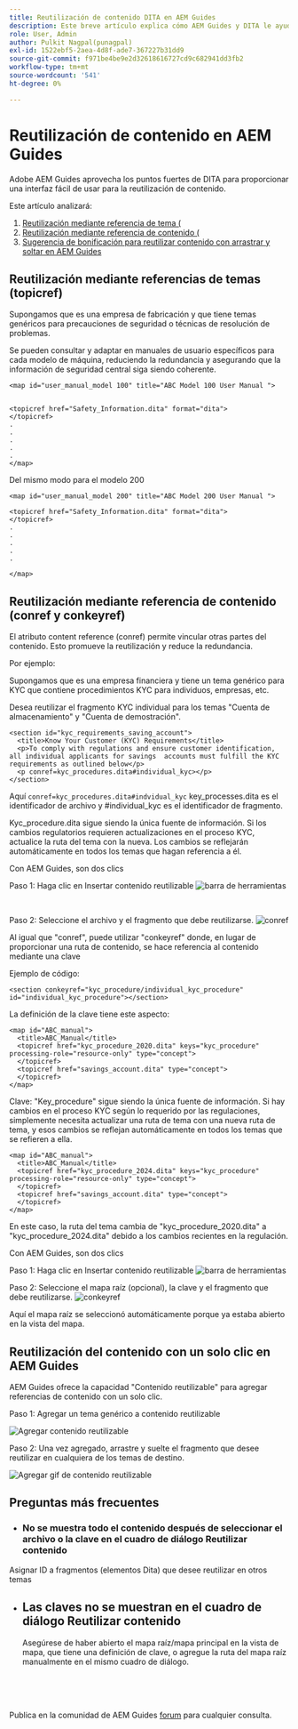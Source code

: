 ```yaml
---
title: Reutilización de contenido DITA en AEM Guides
description: Este breve artículo explica cómo AEM Guides y DITA le ayudan a ahorrar tiempo y esfuerzo al utilizar la reutilización de contenido
role: User, Admin
author: Pulkit Nagpal(punagpal)
exl-id: 1522ebf5-2aea-4d8f-ade7-367227b31dd9
source-git-commit: f971be4be9e2d32618616727cd9c682941dd3fb2
workflow-type: tm+mt
source-wordcount: '541'
ht-degree: 0%

---
```


# Reutilización de contenido en AEM Guides

Adobe AEM Guides aprovecha los puntos fuertes de DITA para proporcionar una interfaz fácil de usar para la reutilización de contenido.

Este artículo analizará:

1. [Reutilización mediante referencia de tema (](#reusability-using-topic-referencestopicref)
2. [Reutilización mediante referencia de contenido (](#reusability-using-content-reference-conref--conkeyref)
3. [Sugerencia de bonificación para reutilizar contenido con arrastrar y soltar en AEM Guides](#reuse-content-with-a-single-click-in-aem-guides)

## Reutilización mediante referencias de temas (topicref)



Supongamos que es una empresa de fabricación y que tiene temas genéricos para precauciones de seguridad o técnicas de resolución de problemas.

Se pueden consultar y adaptar en manuales de usuario específicos para cada modelo de máquina, reduciendo la redundancia y asegurando que la información de seguridad central siga siendo coherente.

```
<map id="user_manual_model 100" title="ABC Model 100 User Manual ">


<topicref href="Safety_Information.dita" format="dita">
</topicref>
.
.
.
.
.
</map>
```


Del mismo modo para el modelo 200

```
<map id="user_manual_model 200" title="ABC Model 200 User Manual ">

<topicref href="Safety_Information.dita" format="dita">
</topicref>
.
.
.
.
.
  
</map>
```

## Reutilización mediante referencia de contenido (conref y conkeyref)

El atributo content reference (conref) permite vincular otras partes del contenido. Esto promueve la reutilización y reduce la redundancia.

Por ejemplo:

Supongamos que es una empresa financiera y tiene un tema genérico para KYC que contiene procedimientos KYC para individuos, empresas, etc.

Desea reutilizar el fragmento KYC individual para los temas &quot;Cuenta de almacenamiento&quot; y &quot;Cuenta de demostración&quot;.

```
<section id="kyc_requirements_saving_account">
  <title>Know Your Customer (KYC) Requirements</title>
  <p>To comply with regulations and ensure customer identification, all individual applicants for savings  accounts must fulfill the KYC requirements as outlined below</p>
  <p conref=kyc_procedures.dita#individual_kyc></p>
</section>
```

Aquí `conref=kyc_procedures.dita#indvidual_kyc` key_processes.dita es el identificador de archivo y #individual_kyc es el identificador de fragmento.

Kyc_procedure.dita sigue siendo la única fuente de información. Si los cambios regulatorios requieren actualizaciones en el proceso KYC, actualice la ruta del tema con la nueva. Los cambios se reflejarán automáticamente en todos los temas que hagan referencia a él.

Con AEM Guides, son dos clics

Paso 1: Haga clic en Insertar contenido reutilizable
![barra de herramientas](../../assets/publishing/content-reusability_image1.png)

<br>

Paso 2: Seleccione el archivo y el fragmento que debe reutilizarse.
![conref](../../assets/publishing/content-reusability_image2.png)

Al igual que &quot;conref&quot;, puede utilizar &quot;conkeyref&quot; donde, en lugar de proporcionar una ruta de contenido, se hace referencia al contenido mediante una clave

Ejemplo de código:

```
<section conkeyref="kyc_procedure/individual_kyc_procedure" id="individual_kyc_procedure"></section>
```

La definición de la clave tiene este aspecto:

```
<map id="ABC_manual">
  <title>ABC_Manual</title>
  <topicref href="kyc_procedure_2020.dita" keys="kyc_procedure" processing-role="resource-only" type="concept">
  </topicref>
  <topicref href="savings_account.dita" type="concept">
  </topicref>
</map>
```

Clave: &quot;Key_procedure&quot; sigue siendo la única fuente de información. Si hay cambios en el proceso KYC según lo requerido por las regulaciones, simplemente necesita actualizar una ruta de tema con una nueva ruta de tema, y esos cambios se reflejan automáticamente en todos los temas que se refieren a ella.

```
<map id="ABC_manual">
  <title>ABC_Manual</title>
  <topicref href="kyc_procedure_2024.dita" keys="kyc_procedure" processing-role="resource-only" type="concept">
  </topicref>
  <topicref href="savings_account.dita" type="concept">
  </topicref>
</map>
```

En este caso, la ruta del tema cambia de &quot;kyc_procedure_2020.dita&quot; a &quot;kyc_procedure_2024.dita&quot; debido a los cambios recientes en la regulación.

Con AEM Guides, son dos clics

Paso 1: Haga clic en Insertar contenido reutilizable
![barra de herramientas](../../assets/publishing/content-reusability_image1.png)

Paso 2: Seleccione el mapa raíz (opcional), la clave y el fragmento que debe reutilizarse.
![conkeyref](../../assets/publishing/content-reusability_image3.png)

Aquí el mapa raíz se seleccionó automáticamente porque ya estaba abierto en la vista del mapa.


## Reutilización del contenido con un solo clic en AEM Guides

AEM Guides ofrece la capacidad &quot;Contenido reutilizable&quot; para agregar referencias de contenido con un solo clic.

Paso 1: Agregar un tema genérico a contenido reutilizable

![Agregar contenido reutilizable](../../assets/publishing/content-reusability_image4.png)

Paso 2: Una vez agregado, arrastre y suelte el fragmento que desee reutilizar en cualquiera de los temas de destino.

![Agregar gif de contenido reutilizable](../../assets/publishing/content-reusability_image5.gif)



## Preguntas más frecuentes

- ### No se muestra todo el contenido después de seleccionar el archivo o la clave en el cuadro de diálogo Reutilizar contenido

Asignar ID a fragmentos (elementos Dita) que desee reutilizar en otros temas

- ## Las claves no se muestran en el cuadro de diálogo Reutilizar contenido

  Asegúrese de haber abierto el mapa raíz/mapa principal en la vista de mapa, que tiene una definición de clave, o agregue la ruta del mapa raíz manualmente en el mismo cuadro de diálogo.


<br>
<br>
<br>


Publica en la comunidad de AEM Guides [forum](https://experienceleaguecommunities.adobe.com/t5/experience-manager-guides/ct-p/aem-xml-documentation) para cualquier consulta.
